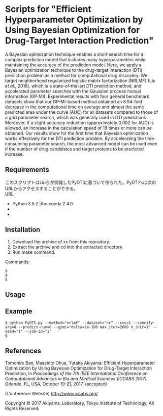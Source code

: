 # Scripts for "Efficient Hyperparameter Optimization by Using Bayesian Optimization for Drug-Target Interaction Prediction"

A Bayesian optimization technique enables a short search time for a complex prediction model that includes many hyperparameters while maintaining the accuracy of the prediction model. Here, we apply a Bayesian optimization technique to the drug-target interaction (DTI) prediction problem as a method for computational drug discovery. We target neighborhood regularized logistic matrix factorization (NRLMF) (Liu _et al_., 2016), which is a state-of-the-art DTI prediction method, and accelerated parameter searches with the Gaussian process mutual information (GP-MI). Experimental results with four general benchmark datasets show that our GP-MI-based method obtained an 8.94-fold decrease in the computational time on average and almost the same predicted area under the curve (AUC) for all datasets compared to those of a grid parameter search, which was generally used in DTI predictions. Moreover, if a slight accuracy reduction (approximately 0.002 for AUC) is allowed, an increase in the calculation speed of 18 times or more can be obtained. Our results show for the first time that Bayesian optimization works effectively for the DTI prediction problem. By accelerating the time-consuming parameter search, the most advanced model can be used even if the number of drug candidates and target proteins to be predicted increase.


Requirements
------------
このスクリプトはLiuらが開発したPyDTIに基づいて作られた。PyDTIへは次のURLからアクセスすることができる。<br>
URL

- Python 3.5.2 |Anaconda 2.4.0
- 
- 

Installation
------------
1. Download the archive of xx from this repository.
2. Extract the archive and cd into the extracted directory.
3. Run make command.

Commands:

    $ 
    $ 
    $ 

    
Usage
-----


Example
-------

    $ python PyDTI.py --method="nrlmf" --dataset="nr" --cvs=1 --specify-arg=0 --predict-num=0 --gpmi="delta=1e-100 max_iter=2688 n_init=1" --seed="1" --job-id="1"
    $ 
    

References
----------
Tomohiro Ban, Masahito Ohue, Yutaka Akiyama: Efficient Hyperparameter Optimization by Using Bayesian Optimization for Drug-Target Interaction Prediction, In _Proceedings of the 7th IEEE International Conference on Computational Advances in Bio and Medical Sciences (ICCABS 2017)_, Orlando, FL, USA, October 19-21, 2017. (accepted) 

(Conference Website) http://www.iccabs.org/


Copyright © 2017 Akiyama_Laboratory, Tokyo Institute of Technology, All Rights Reserved.  
